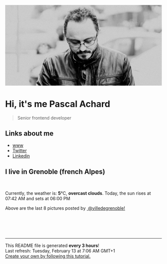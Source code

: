 ![Pascal Achard](./images/photo-pascal-achard.jpg)
# Hi, it's me Pascal Achard
> Senior frontend developer

## Links about me
- [www](https://www.pascal-achard.com)
- [Twitter](https://twitter.com/botmaster)
- [Linkedin](http://www.linkedin.com/in/pascal-achard)


## I live in Grenoble (french Alpes)
<img src="https://openweathermap.org/img/wn/04n@2x.png" alt="">

Currently, the weather is: **5**°C, **overcast clouds**.
Today, the sun rises at 07:42 AM and sets at 06:00 PM

Above are the last 8 pictures posted by <a href="https://www.instagram.com/villedegrenoble/" target="_blank"><img alt="" src="https://upload.wikimedia.org/wikipedia/commons/thumb/e/e7/Instagram_logo_2016.svg/1024px-Instagram_logo_2016.svg.png" width="20"/> @villedegrenoble!</a>

<p style="display: flex; flex-wrap: wrap; gap: 20px;">
        <img src="https://cdn1.picuki.com/hosted-by-instagram/q/0exhNuNYnjBGZDHIdN5WmL9I2PEvHA5RNecaS7j0nyZiNxIsbHWB58ltwdGn%7C%7CDh6Kwh9HS+LeD1m5o4oVVVRZFF8OEPZSr2ORDpS6qSeU+jN1jxv8ZRkl7wwLncbZHGt88QuOzjYMTIfQeoEH%7C%7Cb2rvUT+vvwbTYNpi2TNLxCyQlWotfpUrJy9ZRzt52U1h+189JldAJZ+jtvdBFundPZlTIeAf3+Idp1orN2S%7C%7CkKjskOuKK%7C%7C1SO2ECMseW16GX6Rv5+HoOAAuiDpYGhpqzTheKc4EEMWggiOoRAHtd8NsreSbKxVgPVqp7XeCmMDUjFKiCU%7C%7Ck8SqtQLsSUHv3EBQnjeel%7C%7CW+eqN29qrRI9KoBO7x6SPjT6KOTbdLU1gbA9L9aQjRdaThJfFPptsCK+kf31i03VCEQ5bFmhx0WWMfoBfYXMIjBcKTx5C3+3ON2j%7C%7Cd9VNt.jpeg" alt="" width="200"/>
        <img src="https://cdn1.picuki.com/hosted-by-instagram/q/0exhNuNYnjBGZDHIdN5WmL9I2PEvHA5RNecaS7j0nyZiNxIsbHWB58ltwdev%7C%7CDlyKw1oASyLeD1m5owjU19XZFV4PkXWT7SJSjld76qYVYCj0zRi9Z9glL80JX0XZXCu%7C%7CsosOzjYMTIfQeoEH%7C%7Cbx7a8Koru5A2MEo1zRMrBC0GAG4YWbVqFKwoV966yUlEri+YU8ajtO%7C%7CGByaRhmpNPb5DwIX%7C%7CD+fMBxsedISLQzicYRtr6+wmOHH24VdGZ9SgOKr4%7C%7CFicYJqyfnVQ1hrXeDSoR9KkgT3HSUhkcy4psPqaSDFctu2vxl5u2CCm8AYG9qpBxrr5+4jn7gck2+8mdn1E737+efaNN1iJ%7C%7C3d92HYI%7C%7CG%7C%7CWSTSvSNMPUeEHkMAqubBhnTKKjmV%7C%7Cd4kKpBENtB6Aea+yGZfuTDjwV2SRpgqx+DKrZHa9%7C%7CKz5eo9UXotyvXmSAZgN68PbxZlQgI0ePbuVFeP0PIBvdcMjCLgVJxR4oW.jpeg" alt="" width="200"/>
        <img src="https://cdn1.picuki.com/hosted-by-instagram/q/0exhNuNYnjBGZDHIdN5WmL9I2PEvHA5RNucaS7j0nyZiNxIsbHWB58ltwdev%7C%7CDlyKw1oASyLeD1m54ktVFxQZFV4PkXWS7OJSjld7K2bVYCh1Ddi9ZZhkbw8LXQfYXGo%7C%7C8QoOzjYMTIfQeoEH%7C%7Cbx7a8Koru5A2MGo1zRMrBC0GAG4fy3UPI7mslm3ayEv0Pxto0%7C%7CNylL9XkgKQcuptPR+XdYEvL+M4Byp6JzSPkCj9ND1OHtpCa5BTB7Kz04KD6chYTJnLMy1Cn7eTAM4jatYogDEEgMig2S8RM1v9EPp7TzN916+N8ZkIGRT2UFAjsm8lJnl6u+liDFbV+i2loP7nr6l5yFca0JkpalCOm8Afbz6XXtdJiKO5oJDl5KU9iYARLfI%7C%7CfhSp0fmYMSTKhx9liW8ymQbbbe8B9iEz8YvDiCH6ApYcqP6Kr84FTxizTYuSI%7C%7CueSYU6kRhXFX04OC7FstLFiWV5obGnLp11MdAddELObKzcuAPQ==.jpeg" alt="" width="200"/>
        <img src="https://cdn1.picuki.com/hosted-by-instagram/q/0exhNuNYnjBGZDHIdN5WmL9I2PEvHA5RNecaS7j0nyZiNxIsbHWB58ltwdGn%7C%7CDh6Kwh9HS+LeD1l7IstVF5QZFN+P03ZQbGLTD9U66ScXenN0jZl9p9ikbg0LXYZbHKr9sUoVgmYdSgIGaYDG7uo%7C%7CesJ%7C%7CPnucjcFrjOMNbRKmDdttdCwFahlza4lsfe4kx2xu5xncG114WNxahlw5OLUqQUCSKn5PN1gpKZlR7pCjMML4Lyjymu+H2xkfWx9Ez7RtI7V2dENhhzrdSFlqjH%7C%7CAZY1LHMRiVbmuhNkpqt8gJCMPYZM4ac3pYSOHCACW2E2hjtfwZftgAHsSUGImUBRwT2Ej+b3ffZ79sXPBPW%7C%7CZvPr+ADVP5zSBqEdD3smONf9AFf6NfSVBJ8UgZ1IFfZW5nKD3Q+zXafy21V+AWgc1heoVbZRYbuiyqyb4X7U32WM81Jvxg==.jpeg" alt="" width="200"/>
        <img src="https://cdn1.picuki.com/hosted-by-instagram/q/0exhNuNYnjBGZDHIdN5WmL9I2PEvHA5RNecaS7j0nyZiNxIsbHWB58ltwdev%7C%7CDlyKw1oASyLeD1m54ktUF5QZFV4PkXXTbyNSjld7KWZU4Ck0zZm8p5hnL03LnIeZHap88sqOzjYMTIfQeoEH%7C%7Cbx7a8Koru5A2MGo1zRMrBC0GAG4fy3UPI7mslm3ayEv0Pxto0%7C%7CNylL9XkgKQcuptPR+XdbEvL+M4Byp6JzSPkCj9ND1OHtpCa5BTB7Kzc4KD6chYTJnLMTkCjhTjA3wjCtRIgDYmUao1Sx8RM1v9EPp7TzN916+N8ZkIGRT2UFAjsm8lJnl6u+liDFbV+i2loP7nr6l5yVX+QLgrzqCPmeBPbzy3TtWoSNOYoJDl5KU9iYARLfI%7C%7CfhSp0fmYMSTKhx9liX+iK3dZ+kjAlcHgR1iGe7CIFHE%7C%7Cy1kp2i4yLiqBebkD0WtseSdaUIw3dH9YOC7FstLF%7C%7CgXZltGHLp11MdAddELObKzcuAPQ==.jpeg" alt="" width="200"/>
        <img src="https://cdn1.picuki.com/hosted-by-instagram/q/0exhNuNYnjBGZDHIdN5WmL9I2PEvHA5RNucaS7j0nyZiNxIsbHWB58ltwdev%7C%7CDlyKw1oASyLeD1l7IIoUF5VZFV4PEfdTrKBTzpQ66+YVICg1TRn8JJonbo8K3wXZXOp8sAlOzjYMTIfQeoEH%7C%7Cbx7a8Koru5A2MGo1zRMrBC0GAG4fy3UPI7mslm3ayEv0Pxto0%7C%7CNylL9XkgKQcuptPR+XdYEvL+M4Byp6JzSPkCj9ND1OHtpCa5BTB7Kz44KD6chYTJnLMytiz4ewEBq06GbogDYmktihi48RM1v9EPp7TzN916+N8ZkIGRT2UFAjsm8lJnl6u+liDFbV+i2loP7nr6l52rS+kIkqSkCteaTPbj9XTvWrrGOrwJDl5KU9iYARLfI%7C%7CfhSp0fmYMSTKhx9liXz164V5vkiSNbF2Vm0wfcCIJaVsWZ6%7C%7CiT%7C%7CHTeiGmEpVADisC+Tetd+lEL04OC7FstLFiWU59sYnLp11MdAddELObKzcuAPQ==.jpeg" alt="" width="200"/>
        <img src="https://cdn1.picuki.com/hosted-by-instagram/q/0exhNuNYnjBGZDHIdN5WmL9I2PEvHA5RNucaS7j0nyZiNxIsbHWB58ltwdGn%7C%7CDh6Kwh9HS+LeD1m5I0iU1pWZFN4NUbeSrWBTDpQ762cUu3N0TVm85dolL0xLHMYbXKm%7C%7CsYuUAmYdSgIGaYDG7uo%7C%7CesJ%7C%7CPnucjcFrjOMNbRKmDdttdCwFahlza4lsfe4kx2xu5xncG114WNxahlw5OLUqQUCSKn5PN1gpKZlR7pCjMML4LyjyWu+H2xkfWx9Ez7RtI7V2dENhhzrdSFlqjHxAZY1LHMRiVbmsQMy5pY9gLezNd1M4bM+gYjWVSACW2E2hjtfwZftgAHsSUGImUBRwT2Ej+b3ffZ79sXPBPW8dvDz3A6XWqPqJO1zXEIHUvTwVXKMLKGiKoV6xL8eBMt8gHCn1wHueqbS21V+AWgc1heoLcIhFLuiyqyb4X7U32WM81Jvxg==.jpeg" alt="" width="200"/>
        <img src="https://cdn1.picuki.com/hosted-by-instagram/q/0exhNuNYnjBGZDHIdN5WmL9I2PEvHA5RNucaS7j0nyZiNxIsbHWB58ltwdev%7C%7CDlyKw1oASyLeD1l4o8vUVhWZFV4PEfaT7KITD1U5qSfUoCl0TNv%7C%7CJdnlb4yKnQbbHKv%7C%7C8EsOzjYMTIfQeoEH%7C%7Cbx7a8Koru5A2MGo1zRMrBC0GAG4fy3UPI7mslm3ayEv0Pxto0%7C%7CNylL9XkgKQcuptPR+XdYEvL+M4Byp6JzSPkCj9ND1OHtpCa5BTB7Kz44KD6chYTJnLMLlRG%7C%7CRBE66XCocogDdn4UkAOB8RM1v9EPp7TzN916+N8ZkIGRT2UFAjsm8lJnl6u+liDFbV+i2loP7nr6l527V68IkpKjCNekAPTN7XTtdIjHOYoJDl5KU9iYARLfI%7C%7CfhSp0fmYMSTKhx9liX8wWJVqrH3jFIKAFvtB2cP55TZu7I96ivol3zu2WbgzQ9htiwTaFK7VpY5YOC7FstLF%7C%7CgUe0dHnLp11MdAddELObKzcuAPQ==.jpeg" alt="" width="200"/>
</p>

------------
<p>This README file is generated <b>every 3 hours</b>!
    <br />Last refresh: Tuesday, February 13 at 7:06 AM GMT+1
    <br /><a href="https://medium.com/@th.guibert/how-to-create-a-self-updating-readme-md-for-your-github-profile-f8b05744ca91">Create your own by following this tutorial.</a>
</p>
<p><a href="https://github.com/botmaster/botmaster/actions/workflows/main.yaml"><img alt="" src="https://github.com/botmaster/botmaster/actions/workflows/main.yaml/badge.svg" /></a></p>

